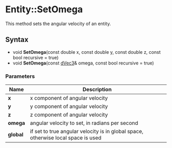 # Entity::SetOmega #
This method sets the angular velocity of an entity.

## Syntax ##
- void **SetOmega**(const double x, const double y, const double z, const bool recursive = true)
- void **SetOmega**(const [dVec3](dVec3.md)& omega, const bool recursive = true)

### Parameters ###
| Name | Description |
| --- | --- |
| **x** | x component of angular velocity |
| **y** | y component of angular velocity |
| **z** | z component of angular velocity |
| **omega** | angular velocity to set, in radians per second |
| **global** | if set to true angular velocity is in global space, otherwise local space is used |